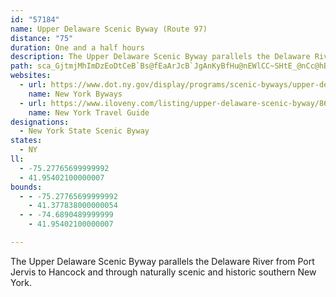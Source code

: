 ```yaml
---
id: "57184"
name: Upper Delaware Scenic Byway (Route 97)
distance: "75"
duration: One and a half hours
description: The Upper Delaware Scenic Byway parallels the Delaware River from Port Jervis to Hancock and through naturally scenic and historic southern New York.
path: sca_GjtmjMhImDzEoDtCeB`Bs@fEaArJcB`JgAnKyBfHu@nEWlCC~SHtE_@nCc@hBc@bNmElFw@zBG~LFrF_@|B_@`G{AhPsEhDsAnBkArDyCrQcQnN{KxA_BdAqBv@{B`@aCNyAFwD_@aFwB{IOaBy@eZDeC~@sGp@mC~AqCxBiClDkC~MyHrCcCrBkDx@uBZsAXwAzGcy@f@cIHsDKoTi@yEiAsDoBuCyAiAuEoBwJkAmD{@_Bw@yAeAsAsAiAaB_B}DqK{[qYc~@iAaEmAmH{@{OuHaoBc@{MAyGd@gO|H}wBRgDd@gD|@mDhBaElAiBrBsBxAaAdBs@bGsAjf@aJ`\_GlFu@|D?hZhC`DL|CBpKYbDJre@hIlBXtCJ|CQtm@uHrVkBzIr@nBG|UaCdLyAtA]lAm@hAw@~@aAdA{Bn@sBfA}ErA_LdAqBvC_ClFg@`HYlGkBrAmAzBwCvAiAzLgG~Bo@nHIj@KrAs@z@w@l@y@d@eAbCwGfBsDr@eAtGmHlA_Ct@{BVkA^_Fe@yYNgEbE_`@jAwEjDcGhGuMvAqBnBaBbB_Ax@YrB]dMMjQ?xDf@hJpB~BF|BMbBYfJyBrCmAfDgCv[oXbDgDpJ}MbUc]lA_BdFyE`AmAz@gBpDmJ~@mDZmB^_E\{NMiEKeBoC{RmEcRc@_DOoEImPB}LD_Ab@kCx@cCnA_ChCiC`GqD~BiApCi@f\uAtC?lBJxDh@zBl@zRlIhLtDbB^jBPjGSbDBtN|BxFJ`E]~Cm@f{Ae[|B_AnA}@dAgApBeDh@{Aj@aChAwJ|@uDh@eBh@gAhCoDlBeBhF_DlDaDdByBbLiPdAeAfFgC`P{J`CeA|Dy@lYsDvFYxg@QbCSxA]nPiGjFyB~AeA`JyGlEcChd@sUdBg@`BKdABhARdNpCfJf@xm@fCdGr@bc@nG|Ab@rBdAtAhArA|AnA~Bf@lAjBzHv@lEXfE@lBI~CeDj[IvA?zAHv@XrATl@x@pAnAt@lBRnAOvCcAzUwIfEcCpWeR|E}DfDsBr\kRnHaDhD}@pKaAdMKbBQ|KsBlAAlBTtAh@vW|KxCj@fBFhCGzo@sFpG_Bbe@qPrBi@|k@iHvGm@lDErHJtJd@xt@hK|B?rDy@tAeAt@y@fSsYlBqBpA_AjB_AjDaApDWxh@p@jE`@fi@lHrCdAdBtAh@|@~@lBb@vA^fBNxAHnDm@lHk@~EsA`GwFlPeBdHcB~HIjBHn@^pAXd@t@j@x@L`Hd@jB@zBM~Bk@|CkA|e@wRhCuA|B}AbCmBrCyCpMwXnAuE\_DCaFYgC{H_c@k@qFIaFT{En@eEp@gCt@eBhAuBte@oy@|DiG|A_Bnb@i_@rBmAnQmGvSuGxDq@pFY|EEhCPdN~AbBDdVm@lCB~@N`D~@tNbJtRxG`Af@~GlEjD|@hEZlBDhCSvD_ArHyCrAs@xQoNbCkCtAgCr@wBfB{HhAgCfwA_aCjCsDtAcAbB{@dCy@zCQ~BPbBf@pJpEx@RfCXhBE~Ck@lAa@rFkDhD{AjTsDhCw@rEoBhCm@xCU`Xm@bSJfIWnMGxUsElImBlC_@pD?zK~AjKfAnBb@hUnHlDt@|HjAlBVrBJrQHpAIrAYfDiB`LiIvBmC~@kBr@oBt@_EhCcZnJkz@TmHMsRW{Fs@uGo@mDyAgFmAeDiA{BeQ}YcBsE]mAuDaRy@uHMaEV}b@d@mInBwPr@aDdAqCtJqNbFgJ`BqE~@mEn@oFP{CFeDYqW@yHf@oHdAgLXyBhAmFt@mBzDqFrAuApBsA|@YrUqF`M{DzC_@vKg@nBW`Bg@x@e@nAkAtCaEpAmD|DcZ~@sDbA{B~Rk^xCeGlDiGhA_BrAuApP{KbAk@`Dq@jBDpBj@nCrAlC~BxG|ItK~Jx@f@vBp@|BN~AIlBk@tAy@|BeCtAkDpCoKnAuGTmCHwC@aFG}EwAmNeA{H}Hqe@}AgIoMck@_@}BSmCAoDh@}RXeEd@kChAoDtOi]|BmG~BiKbDoPn@gBv@qAx@u@hAs@|D}AzAaAvAqAbBeChCgGbB{BhA}@rEaC|B{AvH_HbAsBjCuIf@aDFsBKeE_AiLYeBoCsKaA_Cu@mA_CaCmAs@sFsByC_B}AgAaEgDuRsTiC{DiCoFcAeCkHoTo@uCUwCMaFHeFToCr@wE|@{DtDaKjDiH~E_I`CiCxAoAbEiChCiAbG{A|@MpIS|Fy@tIeCv[aKfEyA~Aw@pGiE~A_BhBmCrAgD~@qEb@gENgD?mDSyDUsBgD{Su@}Co@iBkJyQ_BeEqD{OUaBS_EBqC^cLRgBZeBlC}K|DgOr@aE`@eDTmDFiHG_EOqA[eBm@{AiCqDe@aAmFeQwAwD}J{S}Umb@iAuCc@yBK}AEoAFcBPoAtA_FdAyHrDkKlAcCfAiAdBwA|AeClHiGrAe@jMmB`Fe@xDGnMfAnC^lDr@tLlD|D|AzATlADvC^vPgAjDZxCh@~B@|AMlBk@~RyKtLcHhA_A|LgLzFuHlAmBzAeDvAmEt@eDb@cCbCiUbAwFd@uBhAmD|JaXlAqCrDkHlCaExDuEt`@ca@dIuH`_@i[lAeBt@uBXsCNmKO{LNaCb@wBDAxBmG
websites:
  - url: https://www.dot.ny.gov/display/programs/scenic-byways/upper-delaware-route-97
    name: New York Byways
  - url: https://www.iloveny.com/listing/upper-delaware-scenic-byway/8628/
    name: New York Travel Guide
designations:
  - New York State Scenic Byway
states:
  - NY
ll:
  - -75.27765699999992
  - 41.95402100000007
bounds:
  - - -75.27765699999992
    - 41.377838000000054
  - - -74.6890489999999
    - 41.95402100000007

---
```


The Upper Delaware Scenic Byway parallels the Delaware River from Port Jervis to Hancock and through naturally scenic and historic southern New York.
